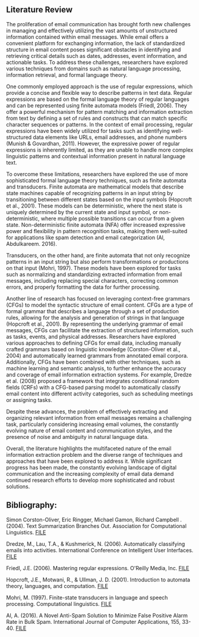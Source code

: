 ## Literature Review

The proliferation of email communication has brought forth new challenges in managing and effectively utilizing the vast amounts of unstructured information contained within email messages. While email offers a convenient platform for exchanging information, the lack of standardized structure in email content poses significant obstacles in identifying and retrieving critical details such as dates, addresses, event information, and actionable tasks. To address these challenges, researchers have explored various techniques from domains such as natural language processing, information retrieval, and formal language theory.

One commonly employed approach is the use of regular expressions, which provide a concise and flexible way to describe patterns in text data. Regular expressions are based on the formal language theory of regular languages and can be represented using finite automata models (Friedl, 2006). They offer a powerful mechanism for pattern matching and information extraction from text by defining a set of rules and constructs that can match specific character sequences or patterns. In the context of email processing, regular expressions have been widely utilized for tasks such as identifying well-structured data elements like URLs, email addresses, and phone numbers (Munish & Govardhan, 2011). However, the expressive power of regular expressions is inherently limited, as they are unable to handle more complex linguistic patterns and contextual information present in natural language text.

To overcome these limitations, researchers have explored the use of more sophisticated formal language theory techniques, such as finite automata and transducers. Finite automata are mathematical models that describe state machines capable of recognizing patterns in an input string by transitioning between different states based on the input symbols (Hopcroft et al., 2001). These models can be deterministic, where the next state is uniquely determined by the current state and input symbol, or non-deterministic, where multiple possible transitions can occur from a given state. Non-deterministic finite automata (NFA) offer increased expressive power and flexibility in pattern recognition tasks, making them well-suited for applications like spam detection and email categorization (Al, Abdulkareem. 2016).

Transducers, on the other hand, are finite automata that not only recognize patterns in an input string but also perform transformations or productions on that input (Mohri, 1997). These models have been explored for tasks such as normalizing and standardizing extracted information from email messages, including replacing special characters, correcting common errors, and properly formatting the data for further processing.

Another line of research has focused on leveraging context-free grammars (CFGs) to model the syntactic structure of email content. CFGs are a type of formal grammar that describes a language through a set of production rules, allowing for the analysis and generation of strings in that language (Hopcroft et al., 2001). By representing the underlying grammar of email messages, CFGs can facilitate the extraction of structured information, such as tasks, events, and physical addresses. Researchers have explored various approaches to defining CFGs for email data, including manually crafted grammars based on linguistic knowledge (Corston-Oliver et al., 2004) and automatically learned grammars from annotated email corpora. Additionally, CFGs have been combined with other techniques, such as machine learning and semantic analysis, to further enhance the accuracy and coverage of email information extraction systems. For example, Dredze et al. (2008) proposed a framework that integrates conditional random fields (CRFs) with a CFG-based parsing model to automatically classify email content into different activity categories, such as scheduling meetings or assigning tasks.

Despite these advances, the problem of effectively extracting and organizing relevant information from email messages remains a challenging task, particularly considering increasing email volumes, the constantly evolving nature of email content and communication styles, and the presence of noise and ambiguity in natural language data.

Overall, the literature highlights the multifaceted nature of the email information extraction problem and the diverse range of techniques and approaches that have been explored to address it. While significant progress has been made, the constantly evolving landscape of digital communication and the increasing complexity of email data demand continued research efforts to develop more sophisticated and robust solutions.

## Bibliography:

Simon Corston-Oliver, Eric Ringger, Michael Gamon, Richard Campbell . (2004). Text Summarization Branches Out. Association for Computational Linguistics. [FILE](https://aclanthology.org/W04-1008.pdf)

Dredze, M., Lau, T.A., & Kushmerick, N. (2006). Automatically classifying emails into activities. International Conference on Intelligent User Interfaces. [FILE](https://ofb.net/~tlau/research/papers/fp8037-dredze.pdf)

Friedl, J.E. (2006). Mastering regular expressions. O'Reilly Media, Inc. [FILE](https://ia902508.us.archive.org/10/items/allitebooks-02/Mastering%20Regular%20Expressions%2C%203rd%20Edition.pdf)

Hopcroft, J.E., Motwani, R., & Ullman, J. D. (2001). Introduction to automata theory, languages, and computation. [FILE](https://csunibo.github.io/linguaggi-di-programmazione/libri/hopcroft-motwani-ullman-introduction-to-automata-theory-languages-and-computations-3rd-edition.pdf)

Mohri, M. (1997). Finite-state transducers in language and speech processing. Computational linguistics. [FILE](https://cs.nyu.edu/~mohri/pub/cl1.pdf)

Al, A. (2016). A Novel Anti-Spam Solution to Minimize False Positive Alarm Rate in Bulk Spam. International Journal of Computer Applications, 155, 33-40. [FILE](https://www.ijcaonline.org/archives/volume155/number5/alwani-2016-ijca-912318.pdf)
